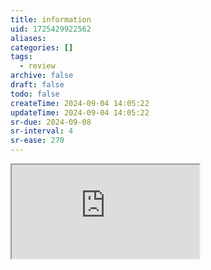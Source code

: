 ```yaml
---
title: information
uid: 1725429922562
aliases:
categories: []
tags:
  - review
archive: false
draft: false
todo: false
createTime: 2024-09-04 14:05:22
updateTime: 2024-09-04 14:05:22
sr-due: 2024-09-08
sr-interval: 4
sr-ease: 270
---
```


<iframe
  class="iframe_full"
  src="https://dict.youdao.com/result?word=information&lang=en"
>
</iframe>
